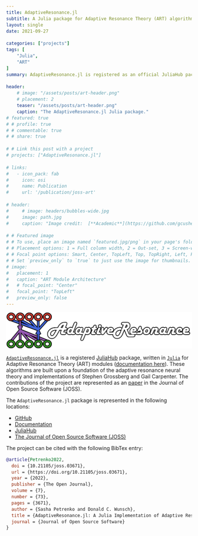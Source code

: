 ```yaml
---
title: AdaptiveResonance.jl
subtitle: A Julia package for Adaptive Resonance Theory (ART) algorithms.
layout: single
date: 2021-09-27

categories: ["projects"]
tags: [
    "Julia",
    "ART"
]
summary: AdaptiveResonance.jl is registered as an official JuliaHub package.

header:
    # image: "/assets/posts/art-header.png"
    # placement: 2
    teaser: "/assets/posts/art-header.png"
    caption: "The AdaptiveResonance.jl Julia package."
# featured: true
# # profile: true
# # commentable: true
# # share: true

# # Link this post with a project
# projects: ["AdaptiveResonance.jl"]

# links:
#   - icon_pack: fab
#     icon: osi
#     name: Publication
#     url: '/publication/joss-art'

# header:
#     # image: headers/bubbles-wide.jpg
#     image: path.jpg
#     caption: "Image credit:  [**Academic**](https://github.com/gcushen/hugo-academic/)"

# # Featured image
# # To use, place an image named `featured.jpg/png` in your page's folder.
# # Placement options: 1 = Full column width, 2 = Out-set, 3 = Screen-width
# # Focal point options: Smart, Center, TopLeft, Top, TopRight, Left, Right, BottomLeft, Bottom, BottomRight
# # Set `preview_only` to `true` to just use the image for thumbnails.
# image:
#   placement: 1
#   caption: "ART Module Architecture"
#   # focal_point: "Center"
#   focal_point: "TopLeft"
#   preview_only: false
---
```


![AdaptiveResonance.jl](/assets/posts/art-header.png)

[`AdaptiveResonance.jl`](https://github.com/AP6YC/AdaptiveResonance.jl) is a registered [JuliaHub](https://juliahub.com/ui/Packages/AdaptiveResonance/Sm0We) package, written in [`Julia`](https://julialang.org/) for Adaptive Resonance Theory (ART) modules ([documentation here](https://ap6yc.github.io/AdaptiveResonance.jl/dev/)).
These algorithms are built upon a foundation of the adaptive resonance neural theory and implementations of Stephen Grossberg and Gail Carpenter.
The contributions of the project are represented as an [paper](https://joss.theoj.org/papers/10.21105/joss.03671) in the Journal of Open Source Software (JOSS).

The `AdaptiveResonance.jl` package is represented in the following locations:

- [GitHub](https://github.com/AP6YC/AdaptiveResonance.jl)
- [Documentation](https://ap6yc.github.io/AdaptiveResonance.jl/dev/)
- [JuliaHub](https://juliahub.com/ui/Packages/AdaptiveResonance/Sm0We)
- [The Journal of Open Source Software (JOSS)](https://joss.theoj.org/papers/10.21105/joss.03671)

The project can be cited with the following BibTex entry:

```bibtex
@article{Petrenko2022,
  doi = {10.21105/joss.03671},
  url = {https://doi.org/10.21105/joss.03671},
  year = {2022},
  publisher = {The Open Journal},
  volume = {7},
  number = {73},
  pages = {3671},
  author = {Sasha Petrenko and Donald C. Wunsch},
  title = {AdaptiveResonance.jl: A Julia Implementation of Adaptive Resonance Theory (ART) Algorithms},
  journal = {Journal of Open Source Software}
}
```
